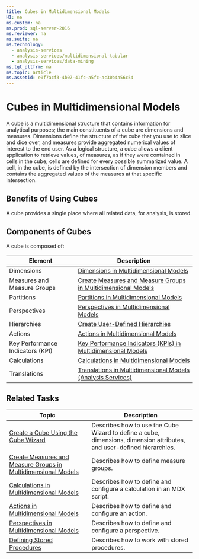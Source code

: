 ```yaml
---
title: Cubes in Multidimensional Models
H1: na
ms.custom: na
ms.prod: sql-server-2016
ms.reviewer: na
ms.suite: na
ms.technology: 
  - analysis-services
  - analysis-services/multidimensional-tabular
  - analysis-services/data-mining
ms.tgt_pltfrm: na
ms.topic: article
ms.assetid: e0f7acf3-4b07-41fc-a5fc-ac30b4a56c54
---
```

# Cubes in Multidimensional Models
  A cube is a multidimensional structure that contains information for analytical purposes; the main constituents of a cube are dimensions and measures. Dimensions define the structure of the cube that you use to slice and dice over, and measures provide aggregated numerical values of interest to the end user. As a logical structure, a cube allows a client application to retrieve values, of measures, as if they were contained in cells in the cube; cells are defined for every possible summarized value. A cell, in the cube, is defined by the intersection of dimension members and contains the aggregated values of the measures at that specific intersection.  
  
## Benefits of Using Cubes  
 A cube provides a single place where all related data, for analysis, is stored.  
  
## Components of Cubes  
 A cube is composed of:  
  
|Element|Description|  
|-------------|-----------------|  
|Dimensions|[Dimensions in Multidimensional Models](../../Topics/TopicNameNotContainA/Dimensions-in-Multidimensional-Models.md)|  
|Measures and Measure Groups|[Create Measures and Measure Groups in Multidimensional Models](../../Topics/TopicNameNotContainA/Create-Measures-and-Measure-Groups-in-Multidimensional-Models.md)|  
|Partitions|[Partitions in Multidimensional Models](../../Topics/TopicNameNotContainA/Partitions-in-Multidimensional-Models.md)|  
|Perspectives|[Perspectives in Multidimensional Models](../../Topics/TopicNameNotContainA/Perspectives-in-Multidimensional-Models.md)|  
|Hierarchies|[Create User-Defined Hierarchies](../../Topics/TopicNameNotContainA/Create-User-Defined-Hierarchies.md)|  
|Actions|[Actions in Multidimensional Models](../../Topics/TopicNameNotContainA/Actions-in-Multidimensional-Models.md)|  
|Key Performance Indicators \(KPI\)|[Key Performance Indicators &#40;KPIs&#41; in Multidimensional Models](../../Topics/TopicNameNotContainA/Key-Performance-Indicators--KPIs--in-Multidimensional-Models.md)|  
|Calculations|[Calculations in Multidimensional Models](../../Topics/TopicNameNotContainA/Calculations-in-Multidimensional-Models.md)|  
|Translations|[Translations in Multidimensional Models &#40;Analysis Services&#41;](../../Topics/TopicNameNotContainA/Translations-in-Multidimensional-Models--Analysis-Services-.md)|  
  
## Related Tasks  
  
|Topic|Description|  
|-----------|-----------------|  
|[Create a Cube Using the Cube Wizard](../../Topics/TopicNameContainA/Create-a-Cube-Using-the-Cube-Wizard.md)|Describes how to use the Cube Wizard to define a cube, dimensions, dimension attributes, and user\-defined hierarchies.|  
|[Create Measures and Measure Groups in Multidimensional Models](../../Topics/TopicNameNotContainA/Create-Measures-and-Measure-Groups-in-Multidimensional-Models.md)|Describes how to define measure groups.|  
|[Calculations in Multidimensional Models](../../Topics/TopicNameNotContainA/Calculations-in-Multidimensional-Models.md)|Describes how to define and configure a calculation in an MDX script.|  
|[Actions in Multidimensional Models](../../Topics/TopicNameNotContainA/Actions-in-Multidimensional-Models.md)|Describes how to define and configure an action.|  
|[Perspectives in Multidimensional Models](../../Topics/TopicNameNotContainA/Perspectives-in-Multidimensional-Models.md)|Describes how to define and configure a perspective.|  
|[Defining Stored Procedures](../Topic/Defining%20Stored%20Procedures.md)|Describes how to work with stored procedures.|  
  
  